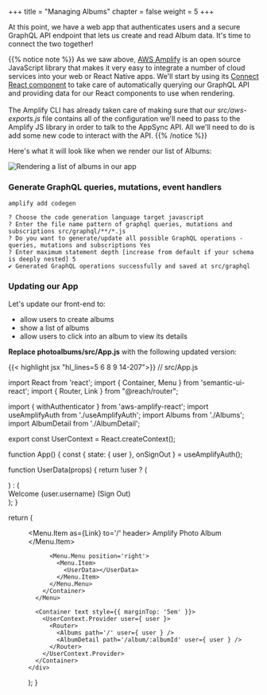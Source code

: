 +++
title = "Managing Albums"
chapter = false
weight = 5
+++

At this point, we have a web app that authenticates users and a secure GraphQL API endpoint that lets us create and read Album data. It's time to connect the two together!

{{% notice note %}}
As we saw above, [AWS Amplify](https://aws.github.io/aws-amplify/) is an open source JavaScript library that makes it very easy to integrate a number of cloud services into your web or React Native apps. We'll start by using its [Connect React component](https://aws-amplify.github.io/docs/js/api#connect) to take care of automatically querying our GraphQL API and providing data for our React components to use when rendering.
<br/><br/>
The Amplify CLI has already taken care of making sure that our *src/aws-exports.js* file contains all of the configuration we'll need to pass to the Amplify JS library in order to talk to the AppSync API. All we'll need to do is add some new code to interact with the API.
{{% /notice %}}

Here's what it will look like when we render our list of Albums:

![Rendering a list of albums in our app](/images/app-albums-screen.png?classes=border)

### Generate GraphQL queries, mutations, event handlers

```
amplify add codegen
```

```
? Choose the code generation language target javascript
? Enter the file name pattern of graphql queries, mutations and subscriptions src/graphql/**/*.js
? Do you want to generate/update all possible GraphQL operations - queries, mutations and subscriptions Yes
? Enter maximum statement depth [increase from default if your schema is deeply nested] 5
✔ Generated GraphQL operations successfully and saved at src/graphql
```

### Updating our App

Let's update our front-end to:
- allow users to create albums
- show a list of albums
- allow users to click into an album to view its details

**Replace photoalbums/src/App.js** with the following updated version:
<div style="height: 660px; overflow-y: scroll;">
{{< highlight jsx "hl_lines=5 6 8 9 14-207">}}
// src/App.js

import React from 'react';
import { Container, Menu } from 'semantic-ui-react';
import { Router, Link } from "@reach/router";

import { withAuthenticator } from 'aws-amplify-react';
import useAmplifyAuth from './useAmplifyAuth';
import Albums from './Albums';
import AlbumDetail from './AlbumDetail';

export const UserContext = React.createContext();

function App() {
  const { state: { user }, onSignOut } = useAmplifyAuth();

  function UserData(props) {
    return !user ? (
      <div></div>
    ) : (
      <div>Welcome {user.username} (<Link to="/" onClick={onSignOut}>Sign Out</Link>)</div>
    );
  }

  return (
    <div>
      <Menu fixed='top' borderless inverted>
        <Container>
          <Menu.Item as={Link} to='/' header>
            Amplify Photo Album
          </Menu.Item>

          <Menu.Menu position='right'>
            <Menu.Item>
              <UserData></UserData>
            </Menu.Item>
          </Menu.Menu>
        </Container>
      </Menu>

      <Container text style={{ marginTop: '5em' }}>
        <UserContext.Provider user={ user }>
          <Router>
            <Albums path='/' user={ user } />
            <AlbumDetail path='/album/:albumId' user={ user } />
          </Router>
        </UserContext.Provider>
      </Container>    
    </div>
  );
}

export default withAuthenticator(App, { signUpConfig: { hiddenDefaults: ['phone_number'] } });
{{< /highlight >}}
</div>


**Add a new file  photoalbums/src/Albums.js** with the code:
<div style="height: 660px; overflow-y: scroll;">
{{< highlight jsx "hl_lines=5 6 8 9 14-207">}}
// src/Albums.js

import React, { useEffect, useReducer } from 'react';
import { Button, Form, Grid, Header, Input } from 'semantic-ui-react';
import { API, graphqlOperation } from 'aws-amplify';
import { Link } from "@reach/router";

import { listAlbums as listAlbumsQuery } from './graphql/queries';
import { createAlbum as createAlbumMutation } from './graphql/mutations';
import { onCreateAlbum } from './graphql/subscriptions';

const initalState = {
  albums: [],
  error: null,
  // form inputs for new album...
  newAlbumName: ''
};

function reducer(state, action) {
  switch(action.type) {
    case 'set':
      return { ...state, albums: action.albums }
     case 'add':
       return { ...state, albums: [ ...state.albums, action.album ] }      
    case 'input':
     return { ...state, [action.inputValue]: action.value }  
    case 'reset':
      return { ...state, [action.inputValue]: '' }
    case 'error':
      return { ...state, error: true }
    default:
      new Error();
  }
}

async function listAlbums(dispatch) {
  try {
    const albumsData = await API.graphql(graphqlOperation(listAlbumsQuery));
    dispatch({ type: 'set', albums: albumsData.data.listAlbums.items })
  } catch(error) {
    dispatch({ type: 'error' });
    console.error('[ERROR - listAlbums] ', error);
  }
}

async function createAlbum(user, state, dispatch) {
   const { newAlbumName } = state;
   const newAlbum = {
     name: newAlbumName,
     owner: user.username,
     ownerId: user.id
   }

   try {
     await API.graphql(graphqlOperation(createAlbumMutation, { input: newAlbum }));
     dispatch({ type: 'reset' });
     console.log('New album created');
   } catch (error) {
     dispatch({ type: 'error' });
     console.error('[ERROR - createAlbum] ', error);
   }    
}

function update(value, inputValue, dispatch) {
    dispatch({ type: 'input', value, inputValue });
}

function AlbumList(props) {
  return (
    <ul>
      {
        props.albums.map((album, i) => (
          <li key={i}>
            <Link to={'/album/' + album.id}>{album.name}</Link>
          </li>
        ))
      }
    </ul>
  );
}

function Albums({ user }) {
  const [state, dispatch] = useReducer(reducer, initalState);
   useEffect(() => {
      if (!user) { return; }
        const { username } = user;
        const subscription = API.graphql(graphqlOperation(onCreateAlbum, { owner: username })).subscribe({
           next: (data) => {
             const album = data.value.data.onCreateAlbum;
             dispatch({ type: 'add', album });
           }
         });
 
     return () => {
       subscription.unsubscribe();
     }
   }, [user]);

  useEffect(() => {
    listAlbums(dispatch)
  }, []);

  return (
    <div>
      <Header as='h1'>My Albums</Header>

      <Grid divided>
        <Grid.Row>
          <Grid.Column width={8}>
            <AlbumList albums={state.albums} />
          </Grid.Column>

          <Grid.Column width={4}>
            <Header as='h3'>Create Album</Header>

            <Form>
              <Form.Field>
                <label>Name</label>
                <Input placeholder='name'
                  onChange={ e => update(e.target.value, 'newAlbumName', dispatch) }
                  value={ state.newAlbumName } />
              </Form.Field>
              <Button primary onClick={() => createAlbum(user, state, dispatch)}>
                Create
              </Button>
            </Form>
          </Grid.Column>
        </Grid.Row>
      </Grid>
    </div>
  )
};

export default Albums;

{{< /highlight >}}
</div>

**Add a new file  photoalbums/src/AlbumDetail.js** with the code:
<div style="height: 660px; overflow-y: scroll;">
{{< highlight jsx "hl_lines=5 6 8 9 14-207">}}
// src/AlbumDetail.js

import React, { useEffect, useState, useReducer } from 'react';
import { Button, Card, Header, Icon, Image, Message, Modal } from 'semantic-ui-react';
import { API, Storage, graphqlOperation } from 'aws-amplify';
import { S3Image, PhotoPicker } from 'aws-amplify-react';
import awsconfig from './aws-exports';
import uuid from 'uuid/v4';

import { getAlbum as getAlbumQuery } from './graphql/queries';
import { createPhoto as createPhotoMutation } from './graphql/mutations';

function PhotoCard(props) {
  const [src, setSrc] = useState('');
  const { fullsize } = props.photo;

  return (
    <Card>
      <S3Image hidden level='protected' imgKey={ fullsize.key } onLoad={ url => setSrc(url) } />
      <Image src={ src } />
    </Card>
  );
}

function PhotoGrid(props) {
  return (
    <Card.Group itemsPerRow={3}>
      {
        props.photos.map((photo, i) => (
          <PhotoCard key={ i } photo={ photo } />
        ))
      }
    </Card.Group>
  );
}

function AlbumDetail({ albumId, user }) {
  const {
    aws_user_files_s3_bucket_region: region,
    aws_user_files_s3_bucket: bucket
  } = awsconfig;
  
  const initalState = {
    album: {},
    photos: [],
    isLoading: false,
    message: '',
    error: null
  };

  const [openModal, showModal] = useState(false);
  const [state, dispatch] = useReducer(reducer, initalState);

  // add subscription for new photos in this album

  useEffect(() => {
    dispatch({ type: 'init' });
    getAlbum(albumId, dispatch);
  }, [albumId]);
  
  function reducer(state, action) {
    switch(action.type) {
      case 'init':
        return { ...state, isLoading: true };
      case 'set':
        return { 
          ...state,
          isLoading: false,
          album: action.album,
          photos: action.album.photos.items ? action.album.photos.items : []
        };
      case 'message':
        return { ...state, message: action.message };
      case 'error':
        return { ...state, error: true };
      default:
        new Error();
    }
  }
  
  async function getAlbum(albumId, dispatch) {
    try {
      const albumData = await API.graphql(graphqlOperation(getAlbumQuery, { id: albumId }));
      dispatch({ type: 'set', album: albumData.data.getAlbum });
    } catch (error) {
      dispatch({ type: 'error' });
      console.error('[ERROR - getAlbum] ', error);
    } 
  }
  
  async function createPhoto(data, state, dispatch) {
    if (data && data.file) {
      const { file, type: mimeType } = data;
      const extension = file.name.substr((file.name.lastIndexOf('.') + 1));
      const photoId = uuid();
      const key = `images/${photoId}.${extension}`;
  
      const inputData = {
        id: photoId,
        photoAlbumId: state.album.id,
        contentType: mimeType,
        fullsize: {
          key: key,
          region: region,
          bucket: bucket
        }
      };
  
      try {
        await Storage.put(key, file, { level: 'protected', contentType: mimeType, metadata: { albumId: state.album.id, photoId } });
        await API.graphql(graphqlOperation(createPhotoMutation, { input: inputData }));
        console.log(`Successfully created photo - ${photoId}`);
        dispatch({ type: 'message', message: 'New photo created successfully' });
        showModal(false);
      } catch(error) {
        console.error('[ERROR - createPhoto] ', error);
      }
    }
  }

  return state.isLoading ? (
    <p>loading...</p>
  ) : (
    <div>
      <Modal size='small' closeIcon
             open={openModal}
             onClose={() => { showModal(false) }}
             trigger={<Button primary floated='right' onClick={() => {showModal(true) }}>Add Photo</Button>}>
        <Modal.Header>Upload Photo</Modal.Header>
        <Modal.Content>
          <PhotoPicker preview onPick={(data) => createPhoto(data, state, dispatch)} />
        </Modal.Content>
      </Modal>
    
      <Header as='h1'>{ state.album.name }</Header>
      { state.message &&
        <Message><p>{ state.message }</p></Message> }
      <PhotoGrid photos={ state.photos } />
    </div>
  );
}

export default AlbumDetail;

{{< /highlight >}}
</div>

### Check-in and push your changes

```
git status
```

```
git add .graphqlconfig.yml
git add amplify/backend/api/
git add amplify/backend/storage/
git add src/AlbumDetail.js
git add src/Albums.js
git add src/graphql/
```

```
git commit -am 'manage albums and upload photos'
```

```
git push origin master
```

### Try out the app

Check out the app now and try out the new features: 

- View the list of albums

- Create a new album and see it appear in the albums list

- Click into an album to see the beginnings of our Album details view

- When viewing an Album, click 'Back to Albums list' to go home

{{% notice tip %}}
The loading magic here comes from [AWS Amplify's *Connect* component](https://aws-amplify.github.io/docs/js/api#connect) (which we imported from the *aws-amplify-react* package). All we need to do is pass this component a GraphQL query operation in its query prop. It takes care of running that query when the component mounts, and it passes information down to a child function via the data, loading, and errors arguments. We use those values to render appropriately, either showing some loading text or passing the successfully fetched data to our *AlbumsList* component.
{{% /notice %}}

{{% notice info %}}
The *listAlbums* query we're above using passes in a very high limit argument. This is because we can just load all of the albums in one request and sort the albums alphabetically on the client-side (instead of dealing with paginated DynamoDB responses). This keeps the *AlbumsList* code pretty simple, so it's probably worth the trade off in terms of performance or network cost.
{{% /notice %}}

{{% notice info %}}
Also worth noting is how we're leveraging an AppSync real-time subscription to automatically refresh the list of albums whenever a new album is created.
<br/>
<br/>
Our GraphQL schema contains a *Subscription* type with a bunch of subscriptions that were auto-generated back when we had AWS AppSync create the resources (like the DynamoDB table and the AWS AppSync resolvers) for our *Album* type. One of these the _onCreateAlbum_ subscription.
<br/>
<br/>
The _subscription_ and _onSubscriptionMsg_ properties on the _Connect_ component tell it to subscribe to the _onCreateAlbum_ event data and update the data for AlbumsList accordingly. 
<br/>
<br/>
The content for the subscription property looks very similar to what we provided for the query property previously; it just contains a query specifying the subscription we want to listen to and what fields we'd like back when new data arrives. The only slightly tricky bit is that we also need to define a handler function to react to new data from the subscription, and that function needs to return a new set of data that the _Connect_ component will use to refresh our _ListAlbums_ component. This is what we've done above.
{{% /notice %}}
